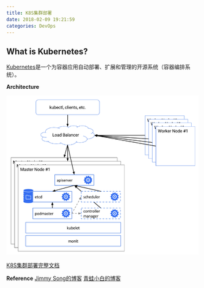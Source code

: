 ```yaml
---
title: K8S集群部署
date: 2018-02-09 19:21:59
categories: DevOps
---
```

## What is Kubernetes?
 
[Kubernetes](https://kubernetes.io)是一个为容器应用自动部署、扩展和管理的开源系统（容器编排系统）。

**Architecture**

![](/images/k8s-arch.png)

<!-- more -->

[K8S集群部署完整文档](https://github.com/acquaai/K8S/blob/master/docs/K8S-Cluster-Deployment.md)

**Reference**
[Jimmy Song的博客](https://jimmysong.io/posts/kubernetes-installation-document/)
[青蛙小白的博客](https://blog.frognew.com/2017/04/install-ha-kubernetes-1.6-cluster.html#13-etcd高可用集群部署)


